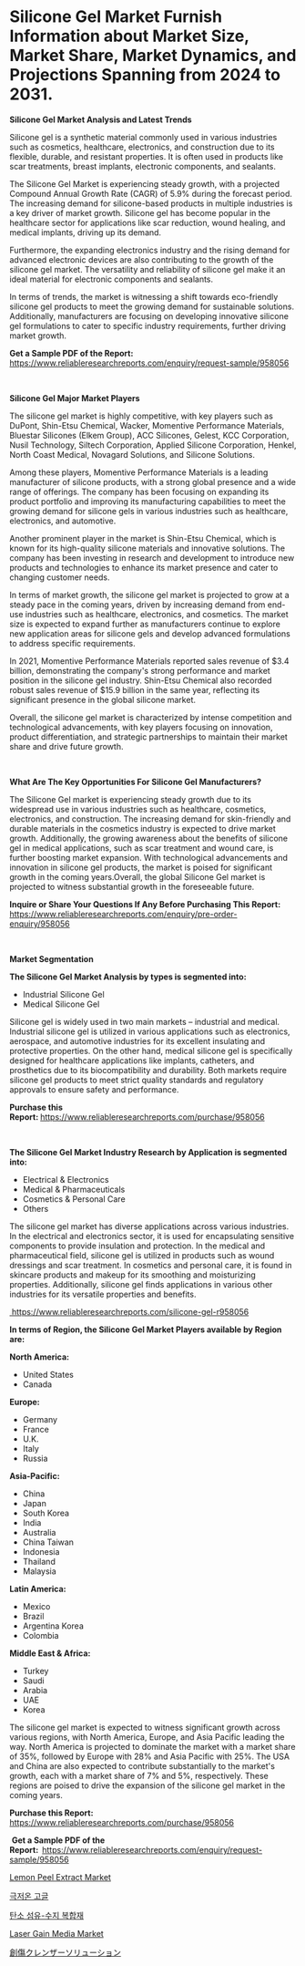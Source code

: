 <p><h1>Silicone Gel Market Furnish Information about Market Size, Market Share, Market Dynamics, and Projections Spanning from 2024 to 2031.</h1></p><p><strong>Silicone Gel Market Analysis and Latest Trends</strong></p>
<p><p>Silicone gel is a synthetic material commonly used in various industries such as cosmetics, healthcare, electronics, and construction due to its flexible, durable, and resistant properties. It is often used in products like scar treatments, breast implants, electronic components, and sealants.</p><p>The Silicone Gel Market is experiencing steady growth, with a projected Compound Annual Growth Rate (CAGR) of 5.9% during the forecast period. The increasing demand for silicone-based products in multiple industries is a key driver of market growth. Silicone gel has become popular in the healthcare sector for applications like scar reduction, wound healing, and medical implants, driving up its demand.</p><p>Furthermore, the expanding electronics industry and the rising demand for advanced electronic devices are also contributing to the growth of the silicone gel market. The versatility and reliability of silicone gel make it an ideal material for electronic components and sealants.</p><p>In terms of trends, the market is witnessing a shift towards eco-friendly silicone gel products to meet the growing demand for sustainable solutions. Additionally, manufacturers are focusing on developing innovative silicone gel formulations to cater to specific industry requirements, further driving market growth.</p></p>
<p><strong>Get a Sample PDF of the Report:&nbsp;</strong> <a href="https://www.reliableresearchreports.com/enquiry/request-sample/958056">https://www.reliableresearchreports.com/enquiry/request-sample/958056</a></p>
<p>&nbsp;</p>
<p><strong>Silicone Gel Major Market Players</strong></p>
<p><p>The silicone gel market is highly competitive, with key players such as DuPont, Shin-Etsu Chemical, Wacker, Momentive Performance Materials, Bluestar Silicones (Elkem Group), ACC Silicones, Gelest, KCC Corporation, Nusil Technology, Siltech Corporation, Applied Silicone Corporation, Henkel, North Coast Medical, Novagard Solutions, and Silicone Solutions.</p><p>Among these players, Momentive Performance Materials is a leading manufacturer of silicone products, with a strong global presence and a wide range of offerings. The company has been focusing on expanding its product portfolio and improving its manufacturing capabilities to meet the growing demand for silicone gels in various industries such as healthcare, electronics, and automotive.</p><p>Another prominent player in the market is Shin-Etsu Chemical, which is known for its high-quality silicone materials and innovative solutions. The company has been investing in research and development to introduce new products and technologies to enhance its market presence and cater to changing customer needs.</p><p>In terms of market growth, the silicone gel market is projected to grow at a steady pace in the coming years, driven by increasing demand from end-use industries such as healthcare, electronics, and cosmetics. The market size is expected to expand further as manufacturers continue to explore new application areas for silicone gels and develop advanced formulations to address specific requirements.</p><p>In 2021, Momentive Performance Materials reported sales revenue of $3.4 billion, demonstrating the company's strong performance and market position in the silicone gel industry. Shin-Etsu Chemical also recorded robust sales revenue of $15.9 billion in the same year, reflecting its significant presence in the global silicone market.</p><p>Overall, the silicone gel market is characterized by intense competition and technological advancements, with key players focusing on innovation, product differentiation, and strategic partnerships to maintain their market share and drive future growth.</p></p>
<p>&nbsp;</p>
<p><strong>What Are The Key Opportunities For Silicone Gel Manufacturers?</strong></p>
<p><p>The Silicone Gel market is experiencing steady growth due to its widespread use in various industries such as healthcare, cosmetics, electronics, and construction. The increasing demand for skin-friendly and durable materials in the cosmetics industry is expected to drive market growth. Additionally, the growing awareness about the benefits of silicone gel in medical applications, such as scar treatment and wound care, is further boosting market expansion. With technological advancements and innovation in silicone gel products, the market is poised for significant growth in the coming years.Overall, the global Silicone Gel market is projected to witness substantial growth in the foreseeable future.</p></p>
<p><strong>Inquire or Share Your Questions If Any Before Purchasing This Report:</strong> <a href="https://www.reliableresearchreports.com/enquiry/pre-order-enquiry/958056">https://www.reliableresearchreports.com/enquiry/pre-order-enquiry/958056</a></p>
<p>&nbsp;</p>
<p><strong>Market Segmentation</strong></p>
<p><strong>The Silicone Gel Market Analysis by types is segmented into:</strong></p>
<p><ul><li>Industrial Silicone Gel</li><li>Medical Silicone Gel</li></ul></p>
<p><p>Silicone gel is widely used in two main markets – industrial and medical. Industrial silicone gel is utilized in various applications such as electronics, aerospace, and automotive industries for its excellent insulating and protective properties. On the other hand, medical silicone gel is specifically designed for healthcare applications like implants, catheters, and prosthetics due to its biocompatibility and durability. Both markets require silicone gel products to meet strict quality standards and regulatory approvals to ensure safety and performance.</p></p>
<p><strong>Purchase this Report:&nbsp;</strong><a href="https://www.reliableresearchreports.com/purchase/958056">https://www.reliableresearchreports.com/purchase/958056</a></p>
<p>&nbsp;</p>
<p><strong>The Silicone Gel Market Industry Research by Application is segmented into:</strong></p>
<p><ul><li>Electrical & Electronics</li><li>Medical & Pharmaceuticals</li><li>Cosmetics & Personal Care</li><li>Others</li></ul></p>
<p><p>The silicone gel market has diverse applications across various industries. In the electrical and electronics sector, it is used for encapsulating sensitive components to provide insulation and protection. In the medical and pharmaceutical field, silicone gel is utilized in products such as wound dressings and scar treatment. In cosmetics and personal care, it is found in skincare products and makeup for its smoothing and moisturizing properties. Additionally, silicone gel finds applications in various other industries for its versatile properties and benefits.</p></p>
<p><a href="https://www.reliableresearchreports.com/silicone-gel-r958056">&nbsp;https://www.reliableresearchreports.com/silicone-gel-r958056</a></p>
<p><strong>In terms of Region, the Silicone Gel Market Players available by Region are:</strong></p>
<p>
    <p> <strong> North America: </strong>
        <ul>
            <li>United States</li>
            <li>Canada</li>
        </ul>
        </p> 
    <p> <strong> Europe: </strong>
        <ul>
            <li>Germany</li>
            <li>France</li>
            <li>U.K.</li>
            <li>Italy</li>
            <li>Russia</li>
        </ul>
        </p> 
    <p> <strong> Asia-Pacific: </strong>
        <ul>
            <li>China</li>
            <li>Japan</li>
            <li>South Korea</li>
            <li>India</li>
            <li>Australia</li>
            <li>China Taiwan</li>
            <li>Indonesia</li>
            <li>Thailand</li>
            <li>Malaysia</li>
        </ul>
        </p> 
    <p> <strong> Latin America: </strong>
        <ul>
            <li>Mexico</li>
            <li>Brazil</li>
            <li>Argentina Korea</li>
            <li>Colombia</li>
        </ul>
        </p> 
    <p> <strong> Middle East & Africa: </strong>
        <ul>
            <li>Turkey</li>
            <li>Saudi</li>
            <li>Arabia</li>
            <li>UAE</li>
            <li>Korea</li>
        </ul>
    </p>
    </p>
<p><p>The silicone gel market is expected to witness significant growth across various regions, with North America, Europe, and Asia Pacific leading the way. North America is projected to dominate the market with a market share of 35%, followed by Europe with 28% and Asia Pacific with 25%. The USA and China are also expected to contribute substantially to the market's growth, each with a market share of 7% and 5%, respectively. These regions are poised to drive the expansion of the silicone gel market in the coming years.</p></p>
<p><strong>Purchase this Report: </strong><a href="https://www.reliableresearchreports.com/purchase/958056">https://www.reliableresearchreports.com/purchase/958056</a></p>
<p>&nbsp;<strong>Get a Sample PDF of the Report:&nbsp;&nbsp;</strong><a href="https://www.reliableresearchreports.com/enquiry/request-sample/958056">https://www.reliableresearchreports.com/enquiry/request-sample/958056</a></p>
<p><strong></strong></p>
<p><p><a href="https://github.com/iprahimabdulrahmman/Market-Research-Report-List-1/blob/main/lemon-peel-extract-market.md">Lemon Peel Extract Market</a></p><p><a href="https://github.com/vs10l4sfg5c/Market-Research-Report-List-2/blob/main/8608838141052.md">극저온 고글</a></p><p><a href="https://github.com/Skyleitney456456/Market-Research-Report-List-2/blob/main/8941489141053.md">탄소 섬유-수지 복합재</a></p><p><a href="https://github.com/aafbctfl75/Market-Research-Report-List-1/blob/main/laser-gain-media-market.md">Laser Gain Media Market</a></p><p><a href="https://github.com/hardee896/Market-Research-Report-List-1/blob/main/6980590135549.md">創傷クレンザーソリューション</a></p></p>